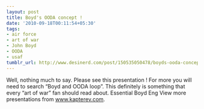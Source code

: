 ```yaml
---
layout: post
title: Boyd's OODA concept !
date: '2010-09-18T00:11:54+05:30'
tags:
- air force
- art of war
- John Boyd
- OODA
- usaf
tumblr_url: http://www.desinerd.com/post/150535050478/boyds-ooda-concept
---
```

Well, nothing much to say. Please see this presentation ! For more you will need to search “Boyd and OODA loop”. This definitely is something that every “art of war” fan should read about.
Essential Boyd Eng
View more presentations from www.kapterev.com.
